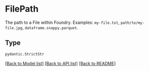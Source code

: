 # FilePath

The path to a File within Foundry. Examples: `my-file.txt`, `path/to/my-file.jpg`, `dataframe.snappy.parquet`.


## Type
```python
pydantic.StrictStr
```


[[Back to Model list]](../../../../README.md#models-v2-link) [[Back to API list]](../../../../README.md#apis-v2-link) [[Back to README]](../../../../README.md)
